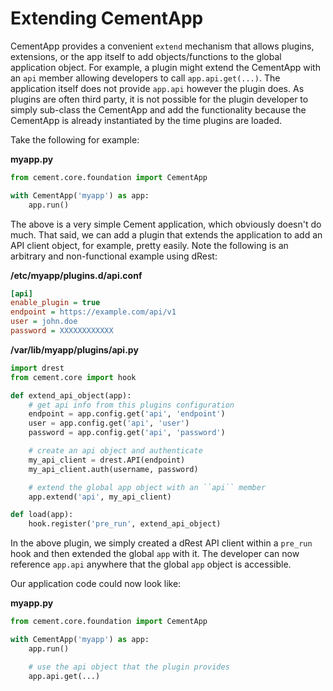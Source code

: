 Extending CementApp
==============================================================================

CementApp provides a convenient `extend` mechanism that allows plugins,
extensions, or the app itself to add objects/functions to the global
application object.  For example, a plugin might extend the CementApp with an
`api` member allowing developers to call `app.api.get(...)`.  The application
itself does not provide `app.api` however the plugin does.  As plugins are
often third party, it is not possible for the plugin developer to simply
sub-class the CementApp and add the functionality because the CementApp is
already instantiated by the time plugins are loaded.

Take the following for example:

**myapp.py**

```python
from cement.core.foundation import CementApp

with CementApp('myapp') as app:
    app.run()
```

The above is a very simple Cement application, which obviously doesn't do
much.  That said, we can add a plugin that extends the application to add an
API client object, for example, pretty easily.  Note the following is an
arbitrary and non-functional example using dRest:

**/etc/myapp/plugins.d/api.conf**

```ini
[api]
enable_plugin = true
endpoint = https://example.com/api/v1
user = john.doe
password = XXXXXXXXXXXX
```

**/var/lib/myapp/plugins/api.py**

```python
import drest
from cement.core import hook

def extend_api_object(app):
    # get api info from this plugins configuration
    endpoint = app.config.get('api', 'endpoint')
    user = app.config.get('api', 'user')
    password = app.config.get('api', 'password')

    # create an api object and authenticate
    my_api_client = drest.API(endpoint)
    my_api_client.auth(username, password)

    # extend the global app object with an ``api`` member
    app.extend('api', my_api_client)

def load(app):
    hook.register('pre_run', extend_api_object)
```

In the above plugin, we simply created a dRest API client within a `pre_run`
hook and then extended the global `app` with it.  The developer can now
reference `app.api` anywhere that the global `app` object is accessible.

Our application code could now look like:

**myapp.py**

```python
from cement.core.foundation import CementApp

with CementApp('myapp') as app:
    app.run()

    # use the api object that the plugin provides
    app.api.get(...)
```
